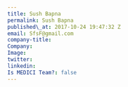 ```yaml
---
title: Sush Bapna
permalink: Sush Bapna
published\_at: 2017-10-24 19:47:32 Z
email: SfsF@gmail.com
company-title: 
Company: 
Image: 
twitter: 
linkedin: 
Is MEDICI Team?: false
---
```


